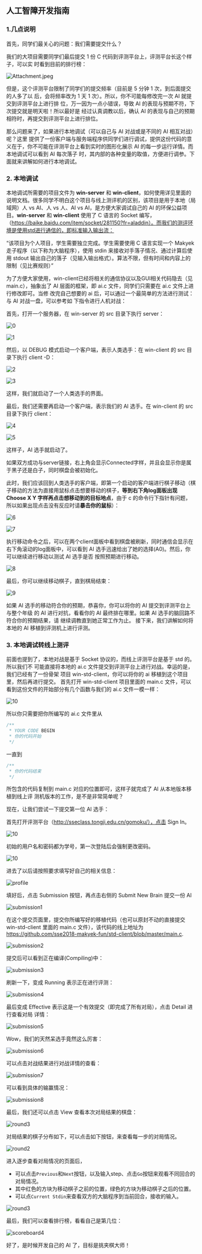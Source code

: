 ## 人工智障开发指南

### 1.几点说明

首先，同学们最关心的问题：我们需要提交什么？

我们的大项目需要同学们最后提交 1 份 C 代码到评测平台上，评测平台长这个样子，可以实 时看到目前的排行榜：

![Attachment.jpeg](./scoreboard.jpeg)

但是，这个评测平台限制了同学们的提交频率（目前是 5 分钟 1 次，到后面提交的人多了以 后，会将频率改为 1 天 1 次）。所以，你不可能每修改完一次 AI 就提交到评测平台上进行排 位，万一因为一点小错误，导致 AI 的表现与预期不符，下次提交就是明天啦！所以最好是 经过认真调教以后，确认 AI 的表现与自己的预期相符时，再提交到评测平台上进行排位。

那么问题来了，如果进行本地调试（可以自己与 AI 对战或是不同的 AI 相互对战）呢？这里 提供了一份客户端与服务端程序供同学们进行调试，提供这份代码的意义在于，你不可能在评测平台上看到实时的图形化展示 AI 的每一步运行详情。而本地调试可以看到 AI 每次落子 时，其内部的各种变量的取值，方便进行调参。下面就来讲解如何进行本地调试。

### 2. 本地调试

本地调试所需要的项目文件为 **win-server** 和 **win-client**，如何使用详见里面的说明文档。很多同学不明白这个项目与线上测评机的区别，该项目是用于本地（局域网）人 vs AI、人 vs 人、AI vs AI，是方便大家调试自己的 AI 的环保公益项目。**win-server** 和 **win-client** 使用了 C 语言的 Socket 编写，（https://baike.baidu.com/item/socket/281150?fr=aladdin）。而我们的测评环境是使用std进行通信的，即标准输入输出流：

“该项目为个人项目，学生需要独立完成。学生需要使用 C 语言实现一个 Makyek 走子程序（以下称为大脑程序），使用 stdin 来接收对手落子情况、通过计算后使用 stdout 输出自己的落子（见输入输出格式）。算法不限，但有时间和内容上的限制（见比赛规则）”

为了方便大家使用，win-client已经将相关的通信协议以及GUI相关代码隐去（见main.c），抽象出了 AI 层面的框架，即 ai.c 文件，同学们只需要在 ai.c 文件上进行修改即可。当修 改完自己想要的 ai 后，可以通过一个最简单的方法进行测试：与 AI 对战一盘，可以参考如 下指令进行人机对战：

首先，打开一个服务器，在 win-server 的 src 目录下执行 server：

![0](.\0.png)

![1](.\1.png)

然后，以 DEBUG 模式启动一个客户端，表示人类选手：在 win-client 的 src 目录下执行 client -D： 

![2](.\2.png)

![3](.\3.png)

这样，我们就启动了一个人类选手的界面。

最后，我们还需要再启动一个客户端，表示我们的 AI 选手。在 win-client 的 src 目录下执行 client： 

![4](.\4.png)

![5](.\5.png)

这样子，AI 选手就启动了。 

如果双方成功与server链接，右上角会显示Connected字样，并且会显示你是属于黑子还是白子，同时棋盘会被初始化。

此时，我们应该回到人类选手的客户端，即第一个启动的客户端进行棋子移动（棋子移动的方法为直接用鼠标点击想要移动的棋子，**等到右下角log面板出现 Choose X Y 字样再点击想移动到的目标地点**，由于 c 的命令行下指针有问题，所以如果出现点击没有反应时请**暴击你的鼠标**）： 

![6](.\6.png)

![7](.\7.png)

执行移动命令之后，可以在两个client面板中看到棋盘被刷新，同时通信会显示在右下角滚动的log面板中，可以看到 AI 选手迅速给出了她的选择(A0)。然后，你可以继续进行移动以测试 AI 选手是否 按照预期进行移动。

![8](.\8.png)

最后，你可以继续移动棋子，直到棋局结束： 

![9](.\9.png)

如果 AI 选手的移动符合你的预期，恭喜你，你可以将你的 AI 提交到评测平台上与整个年级 的 AI 进行对抗，看看你的 AI 最终排在哪里。如果 AI 选手的脑回路不符合你的预期结果，请 继续调教直到她正常工作为止。 接下来，我们讲解如何将本地的 AI 移植到评测机上进行评测。 

### 3. 本地调试转线上测评

前面也提到了，本地对战是基于 Socket 协议的，而线上评测平台是基于 std 的。所以我们不 可能直接将本地的 ai.c 文件提交到评测平台上进行对战。幸运的是，我们已经有了一份骨架 项目 win-std-client，你可以将你的 ai 移植到这个项目里，然后再进行提交。 首先打开 win-std-client 项目里面的 main.c 文件，可以看到这份文件的开始部分有几个函数与我们的 ai.c 文件一模一样： 

![10](.\10.png)

所以你只需要把你所编写的 ai.c 文件里从

```c
/**
 * YOUR CODE BEGIN
 * 你的代码开始
 */
```

一直到

```c
/**
 * 你的代码结束
 */
```

所包含的代码复制到 main.c 对应的位置即可，这样子就完成了 AI 从本地版本移植到线上评 测机版本的工作，是不是非常简单呢？ 



现在，让我们尝试一下提交第一位 AI 选手：

首先打开评测平台（http://sseclass.tongji.edu.cn/gomoku/），点击 Sign In。

![10](.\sign_in1.png)

初始的用户名和密码都为学号，第一次登陆后会强制更改密码。

![10](.\sign_in1.png)

进去了以后请按照要求填写好自己的相关信息：

![profile](.\profile.png)

填好后，点击 Submission 按钮，再点击右侧的 Submit New Brain 提交一份 AI

![submission1](.\submission1.png)

在这个提交页面里，提交你所编写好的移植代码（也可以原封不动的直接提交 win-std-client 里面的 main.c 文件），该代码的线上地址为 https://github.com/sse2018-makyek-fun/std-client/blob/master/main.c.

![submission2](.\submission2.png)

提交后可以看到正在编译(Compiling)中：

![submission3](.\submission3.png)

刷新一下，变成 Running 表示正在进行评测：

![submission4](.\submission4.png)

最后变成 Effective 表示这是一个有效提交（即完成了所有对局），点击 Detail 进行查看对局 详情：

![submission5](.\submission5.png)

Wow，我们的天然呆选手竟然这么厉害：

![submission6](.\submission6.png)

可以点击对战结果进行对战详情的查看：

![submission7](.\submission7.png)

可以看到具体的输赢情况：

![submission8](.\submission8.png)

最后，我们还可以点击 View 查看本次对局结果的棋盘：

![round3](.\rounds.png)

对局结果的棋子分布如下，可以点击如下按钮，来查看每一步的对局情况。

![round2](.\round2.png)

进入逐步查看对局情况的页面后，

- 可以点击`Previous`和`Next`按钮，以及输入step、点击`Go`按钮来观看不同回合的对局情况。
- 其中红色的方块为移动棋子之前的位置，绿色的方块为移动棋子之后的位置。
- 可以点`Current Stdin`来查看双方的大脑程序到当前回合，接收的输入。

![round3](.\round3.png)

最后，我们可以查看排行榜，看看自己是第几位：

![scoreboard4](.\scoreboard4.png)

好了，是时候开发自己的 AI 了，目标是挑夹棋大师！